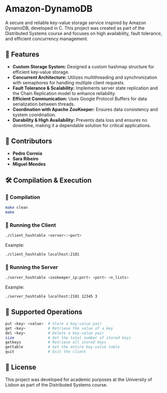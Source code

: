 # Amazon-DynamoDB

A secure and reliable key-value storage service inspired by Amazon DynamoDB, developed in C. This project was created as part of the Distributed Systems course and focuses on high availability, fault tolerance, and efficient concurrency management.

## 🚀 Features
- **Custom Storage System:** Designed a custom hashmap structure for efficient key-value storage.
- **Concurrent Architecture:** Utilizes multithreading and synchronization with semaphores for handling multiple client requests.
- **Fault Tolerance & Scalability:** Implements server state replication and the Chain Replication model to enhance reliability.
- **Efficient Communication:** Uses Google Protocol Buffers for data serialization between threads.
- **Coordination with Apache ZooKeeper:** Ensures data consistency and system coordination.
- **Durability & High Availability:** Prevents data loss and ensures no downtime, making it a dependable solution for critical applications.

## 📌 Contributors
- **Pedro Correia**
- **Sara Ribeiro**
- **Miguel Mendes**

## 🛠️ Compilation & Execution

### 🔹 Compilation
```sh
make clean
make
```

### 🔹 Running the Client
```sh
./client_hashtable <server>:<port>
```
Example:
```sh
./client_hashtable localhost:2181
```

### 🔹 Running the Server
```sh
./server_hashtable <zookeeper_ip:port> <port> <n_lists>
```
Example:
```sh
./server_hashtable localhost:2181 12345 3
```

## 🔧 Supported Operations
```sh
put <key> <value>  # Store a key-value pair
get <key>          # Retrieve the value of a key
del <key>          # Delete a key-value pair
size               # Get the total number of stored keys
getkeys            # Retrieve all stored keys
gettable           # Get the entire key-value table
quit               # Exit the client
```

## 📜 License
This project was developed for academic purposes at the University of Lisbon as part of the Distributed Systems course.


